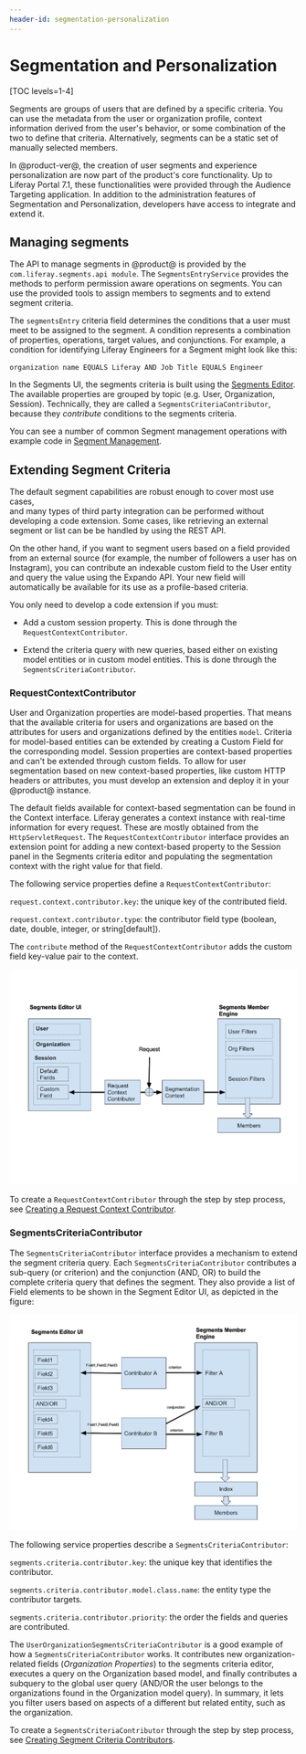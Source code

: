 ```yaml
---
header-id: segmentation-personalization
---
```


# Segmentation and Personalization

[TOC levels=1-4]

Segments are groups of users that are defined by a specific criteria. You can 
use the metadata from the user or organization profile, context information 
derived from the user's behavior, or some combination of the two to define that 
criteria. Alternatively, segments can be a static set of manually selected 
members. 

In @product-ver@, the creation of user segments and experience personalization
are now part of the product's core functionality. Up to Liferay Portal 7.1,
these functionalities were provided through the Audience Targeting application.
In addition to the administration features of Segmentation and Personalization,
developers have access to integrate and extend it.

## Managing segments

The API to manage segments in @product@ is provided by the
`com.liferay.segments.api module`. The `SegmentsEntryService` provides the
methods to perform permission aware operations on segments. You can use the
provided tools to assign members to segments and to extend segment criteria.

The `segmentsEntry` criteria field determines the conditions that a user must
meet to be assigned to the segment. A condition represents a combination of
properties, operations, target values, and conjunctions. For example, a
condition for identifying Liferay Engineers for a Segment might look like this:

```
organization name EQUALS Liferay AND Job Title EQUALS Engineer
```

In the Segments UI, the segments criteria is built using the
[Segments Editor](/docs/7-2/user/-/knowledge_base/u/the-segment-editor). The
available properties are grouped by topic (e.g. User, Organization, Session).
Technically, they are called a `SegmentsCriteriaContributor`, because they
*contribute* conditions to the segments criteria. 

You can see a number of common Segment management operations with example 
code in
[Segment Management](/docs/7-2/frameworks/-/knowledge_base/f/segment-management).

## Extending Segment Criteria

The default segment capabilities are robust enough to cover most use cases,  
and many types of third party integration can be performed without developing a 
code extension. Some cases, like retrieving an external segment or list can be 
be handled by using the REST API.

<!--TODO: provide link to REST API when available. -->

On the other hand, if you want to segment users based on a field provided from
an external source (for example, the number of followers a user has on
Instagram), you can contribute an indexable custom field to the User entity and
query the value using the Expando API. Your new field will automatically be
available for its use as a profile-based criteria.

<!--TODO: provide link to Expando API when available. -->

You  only need to develop a code extension if you must: 
 
- Add a custom session property. This is done through the
  `RequestContextContributor`.

- Extend the criteria query with new queries, based either on existing model 
  entities or in custom model entities. This is done through the
  `SegmentsCriteriaContributor`.

### RequestContextContributor

User and Organization properties are model-based properties. That means that 
the available criteria for users and organizations are based on the attributes 
for users and organizations defined by the entities `model`. Criteria for 
model-based entities can be extended by creating a Custom Field for the 
corresponding model. Session properties are context-based properties and can't 
be extended through custom fields. To allow for user segmentation based on new 
context-based properties, like custom HTTP headers or attributes, you must
develop an extension and deploy it in your @product@ instance.

The default fields available for context-based segmentation can be found in the
Context interface. Liferay generates a context instance with real-time
information for every request. These are mostly obtained from the
`HttpServletRequest`. The `RequestContextContributor` interface provides an
extension point for adding a new context-based property to the Session panel in
the Segments criteria editor and populating the segmentation context with the
right value for that field.

The following service properties define a `RequestContextContributor`:

`request.context.contributor.key`: the unique key of the contributed field.

`request.context.contributor.type`: the  contributor field type (boolean, date,
double, integer, or string[default]).

The `contribute` method of the `RequestContextContributor` adds the custom field
key-value pair to the context. 

![Figure 1: Learn more about a `RequestContextContributor` by viewing how it's used.](../../images/request-context-contributor.png)

To create a `RequestContextContributor` through the step by step process, see
[Creating a Request Context Contributor](/docs/7-2/frameworks/-/knowledge_base/f/creating-a-request-context-contributor).

### SegmentsCriteriaContributor

The `SegmentsCriteriaContributor` interface provides a mechanism 
to extend the segment criteria query. Each `SegmentsCriteriaContributor` 
contributes a sub-query (or criterion) and the conjunction (AND, OR) to build 
the complete criteria query that defines the segment. They also provide a list 
of Field elements to be shown in the Segment Editor UI, as depicted in the 
figure:

![Figure 2: Learn more about a `SegmentsCriteriaContributor` by viewing how it's used.](../../images/segment-field-contributor.png)

The following service properties describe a `SegmentsCriteriaContributor`:

`segments.criteria.contributor.key`: the unique key that identifies the 
contributor.  

`segments.criteria.contributor.model.class.name`: the entity type the 
contributor targets.

`segments.criteria.contributor.priority`: the order the fields and queries are
contributed.

The `UserOrganizationSegmentsCriteriaContributor` is a good 
example of how a `SegmentsCriteriaContributor` works. It contributes new 
organization-related fields (*Organization Properties*) to the segments 
criteria editor, executes a query on the Organization based model, and finally
contributes a subquery to the global user query (AND/OR the user belongs to the
organizations found in the Organization model query). In summary, it lets you
filter users based on aspects of a different but related entity, such as the
organization.

To create a `SegmentsCriteriaContributor` through the step by step process, see
[Creating Segment Criteria Contributors](/docs/7-2/frameworks/-/knowledge_base/f/creating-a-segment-criteria-contributor).
